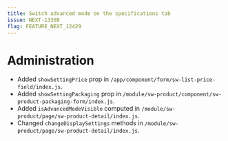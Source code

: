 ```yaml
---
title: Switch advanced mode on the specifications tab
issue: NEXT-13308
flag: FEATURE_NEXT_12429
---
```

# Administration
* Added `showSettingPrice` prop in `/app/component/form/sw-list-price-field/index.js`.
* Added `showSettingPackaging` prop in `/module/sw-product/component/sw-product-packaging-form/index.js`.
* Added `isAdvancedModeVisible` computed in `/module/sw-product/page/sw-product-detail/index.js`.
* Changed `changeDisplaySettings` methods in `/module/sw-product/page/sw-product-detail/index.js`.
